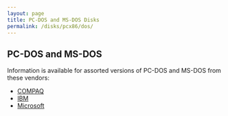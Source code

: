 ```yaml
---
layout: page
title: PC-DOS and MS-DOS Disks
permalink: /disks/pcx86/dos/
---
```


PC-DOS and MS-DOS
-----------------

Information is available for assorted versions of PC-DOS and MS-DOS from these vendors:

* [COMPAQ](compaq/)
* [IBM](ibm/)
* [Microsoft](microsoft/)
